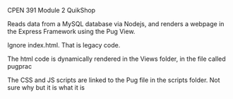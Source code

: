 CPEN 391 Module 2 QuikShop

Reads data from a MySQL database via Nodejs, and renders a webpage in the Express Framework using the Pug View.

Ignore index.html. That is legacy code.

The html code is dynamically rendered in the Views folder, in the file called pugprac

The CSS and JS scripts are linked to the Pug file in the scripts folder. Not sure why but it is what it is
